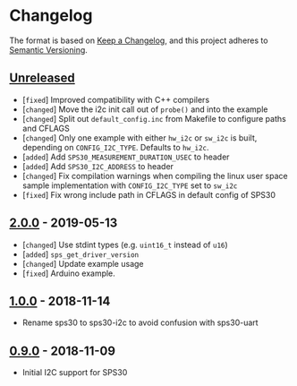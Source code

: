 # Changelog

The format is based on [Keep a Changelog](https://keepachangelog.com/en/1.0.0/),
and this project adheres to [Semantic Versioning](https://semver.org/spec/v2.0.0.html).

## [Unreleased]

 * [`fixed`]   Improved compatibility with C++ compilers
 * [`changed`] Move the i2c init call out of `probe()` and into the example
 * [`changed`] Split out `default_config.inc` from Makefile to configure paths
               and CFLAGS
 * [`changed`] Only one example with either `hw_i2c` or `sw_i2c` is built,
               depending on `CONFIG_I2C_TYPE`. Defaults to `hw_i2c`.
 * [`added`]   Add `SPS30_MEASUREMENT_DURATION_USEC` to header
 * [`added`]   Add `SPS30_I2C_ADDRESS` to header
 * [`changed`] Fix compilation warnings when compiling the linux user space
               sample implementation with `CONFIG_I2C_TYPE` set to `sw_i2c`
 * [`fixed`]   Fix wrong include path in CFLAGS in default config of SPS30

## [2.0.0] - 2019-05-13

 * [`changed`] Use stdint types (e.g. `uint16_t` instead of `u16`)
 * [`added`] `sps_get_driver_version`
 * [`changed`] Update example usage
 * [`fixed`] Arduino example.

## [1.0.0] - 2018-11-14

 * Rename sps30 to sps30-i2c to avoid confusion with sps30-uart

## [0.9.0] - 2018-11-09

 * Initial I2C support for SPS30

[Unreleased]: https://github.com/Sensirion/embedded-sps/compare/2.0.0...master
[2.0.0]: https://github.com/Sensirion/embedded-sps/compare/1.0.0...2.0.0
[1.0.0]: https://github.com/Sensirion/embedded-sps/compare/0.9.0...1.0.0
[0.9.0]: https://github.com/Sensirion/embedded-sps/releases/tag/0.9.0
